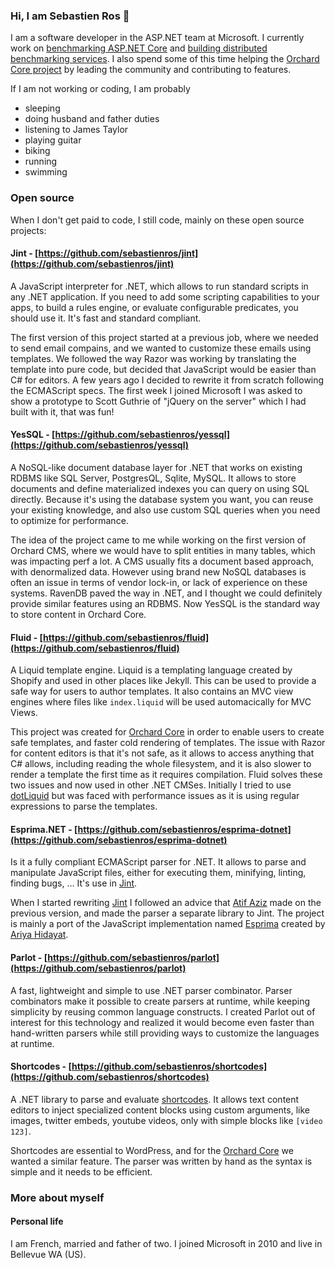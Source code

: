 ### Hi, I am Sebastien Ros 👋

I am a software developer in the ASP.NET team at Microsoft. I currently work on [benchmarking ASP.NET Core](https://github.com/aspnet/benchmarks) and [building distributed benchmarking services](https://github.com/dotnet/crank). I also spend some of this time helping the [Orchard Core project](https://github.com/OrchardCMS/OrchardCore) by leading the community and contributing to features.

If I am not working or coding, I am probably 
- sleeping
- doing husband and father duties
- listening to James Taylor
- playing guitar
- biking
- running
- swimming

### Open source

When I don't get paid to code, I still code, mainly on these open source projects:

#### Jint - [https://github.com/sebastienros/jint](https://github.com/sebastienros/jint) 

A JavaScript interpreter for .NET, which allows to run standard scripts in any .NET application. If you need to add some scripting capabilities to your apps, to build a rules engine, or evaluate configurable predicates, you should use it. It's fast and standard compliant. 

The first version of this project started at a previous job, where we needed to send email compains, and we wanted to customize these emails using templates. We followed the way Razor was working by translating the template into pure code, but decided that JavaScript would be easier than C# for editors. A few years ago I decided to rewrite it from scratch following the ECMAScript specs. The first week I joined Microsoft I was asked to show a prototype to Scott Guthrie of "jQuery on the server" which I had built with it, that was fun!

#### YesSQL - [https://github.com/sebastienros/yessql](https://github.com/sebastienros/yessql) 

A NoSQL-like document database layer for .NET that works on existing RDBMS like SQL Server, PostgresQL, Sqlite, MySQL. It allows to store documents and define materialized indexes you can query on using SQL directly. Because it's using the database system you want, you can reuse your existing knowledge, and also use custom SQL queries when you need to optimize for performance.

The idea of the project came to me while working on the first version of Orchard CMS, where we would have to split entities in many tables, which was impacting perf a lot. A CMS usually fits a document based approach, with denormalized data. However using brand new NoSQL databases is often an issue in terms of vendor lock-in, or lack of experience on these systems. RavenDB paved the way in .NET, and I thought we could definitely provide similar features using an RDBMS. Now YesSQL is the standard way to store content in Orchard Core.

#### Fluid - [https://github.com/sebastienros/fluid](https://github.com/sebastienros/fluid) 

A Liquid template engine. Liquid is a templating language created by Shopify and used in other places like Jekyll. This can be used to provide a safe way for users to author templates. It also contains an MVC view engines where files like `index.liquid` will be used automacically for MVC Views.

This project was created for [Orchard Core](https://github.com/OrchardCMS/OrchardCore) in order to enable users to create safe templates, and faster cold rendering of templates. The issue with Razor for content editors is that it's not safe, as it allows to access anything that C# allows, including reading the whole filesystem, and it is also slower to render a template the first time as it requires compilation. Fluid solves these two issues and now used in other .NET CMSes. Initially I tried to use [dotLiquid](http://dotliquidmarkup.org/) but was faced with performance issues as it is using regular expressions to parse the templates.

#### Esprima.NET - [https://github.com/sebastienros/esprima-dotnet](https://github.com/sebastienros/esprima-dotnet) 

Is it a fully compliant ECMAScript parser for .NET. It allows to parse and manipulate JavaScript files, either for executing them, minifying, linting, finding bugs, ... It's use in [Jint](https://github.com/sebastienros/jint).

When I started rewriting [Jint](https://github.com/sebastienros/jint) I followed an advice that [Atif Aziz](https://github.com/atifaziz) made on the previous version, and made the parser a separate library to Jint. The project is mainly a port of the JavaScript implementation named [Esprima](https://esprima.org) created by [Ariya Hidayat](https://github.com/ariya).

#### Parlot - [https://github.com/sebastienros/parlot](https://github.com/sebastienros/parlot) 

A fast, lightweight and simple to use .NET parser combinator. Parser combinators make it possible to create parsers at runtime, while keeping simplicity by reusing common language constructs. I created Parlot out of interest for this technology and realized it would become even faster than hand-written parsers while still providing ways to customize the languages at runtime.

#### Shortcodes - [https://github.com/sebastienros/shortcodes](https://github.com/sebastienros/shortcodes) 

A .NET library to parse and evaluate [shortcodes](https://wordpress.com/support/shortcodes/). It allows text content editors to inject specialized content blocks using custom arguments, like images, twitter embeds, youtube videos, only with simple blocks like `[video 123]`.

Shortcodes are essential to WordPress, and for the [Orchard Core](https://github.com/OrchardCMS/OrchardCore) we wanted a similar feature. The parser was written by hand as the syntax is simple and it needs to be efficient.

### More about myself

#### Personal life

I am French, married and father of two. I joined Microsoft in 2010 and live in Bellevue WA (US). 
